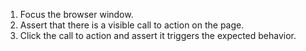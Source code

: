 1. Focus the browser window.
2. Assert that there is a visible call to action on the page.
3. Click the call to action and assert it triggers the expected behavior.